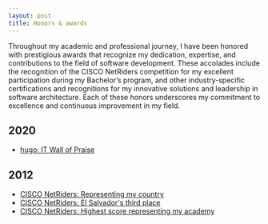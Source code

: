 ```yaml
---
layout: post
title: Honors & awards
---
```


Throughout my academic and professional journey, I have been honored with prestigious awards that recognize my dedication, expertise, and contributions to the field of software development. These accolades include the recognition of the CISCO NetRiders competition for my excellent participation during my Bachelor’s program, and other industry-specific certifications and recognitions for my innovative solutions and leadership in software architecture. Each of these honors underscores my commitment to excellence and continuous improvement in my field.

## 2020
- [hugo: IT Wall of Praise][hugo_it_wall_of_praise]

## 2012
- [CISCO NetRiders: Representing my country][netriders_international_representative]
- [CISCO NetRiders: El Salvador's third place][netriders_third_place_el_salvador]
- [CISCO NetRiders: Highest score representing my academy][netriders-best-grade]

[hugo_it_wall_of_praise]: https://drive.google.com/file/d/12LhRAbg71ejxN8HJF4h6Bx20Hsg40OYS/view?usp=sharing
[netriders_international_representative]: https://drive.google.com/file/d/1NJHnmpRzHWMamru8y_XDOTcv1OSMzokz/view?usp=sharing
[netriders_third_place_el_salvador]: https://drive.google.com/file/d/1ucMD6WNOVEPMAR9Dl9R0XYScOZJGiQL4/view?usp=sharing
[netriders-best-grade]: https://drive.google.com/file/d/1c4pJPi9xSxwO2vv3TvIN-3ikX_apo27t/view?usp=sharing